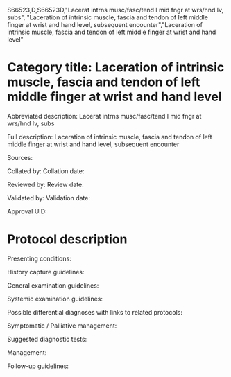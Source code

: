 S66523,D,S66523D,"Lacerat intrns musc/fasc/tend l mid fngr at wrs/hnd lv, subs", "Laceration of intrinsic muscle, fascia and tendon of left middle finger at wrist and hand level, subsequent encounter","Laceration of intrinsic muscle, fascia and tendon of left middle finger at wrist and hand level"
# Category title: Laceration of intrinsic muscle, fascia and tendon of left middle finger at wrist and hand level

Abbreviated description: Lacerat intrns musc/fasc/tend l mid fngr at wrs/hnd lv, subs

Full description: Laceration of intrinsic muscle, fascia and tendon of left middle finger at wrist and hand level, subsequent encounter

Sources:

Collated by:
Collation date:

Reviewed by:
Review date:

Validated by:
Validation date:

Approval UID:

# Protocol description

Presenting conditions:

History capture guidelines:

General examination guidelines:

Systemic examination guidelines:

Possible differential diagnoses with links to related protocols:

Symptomatic / Palliative management:

Suggested diagnostic tests:

Management:

Follow-up guidelines:
